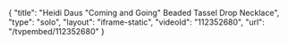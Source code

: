 {
    "title": "Heidi Daus \"Coming and Going\" Beaded Tassel Drop Necklace",
    "type": "solo",
    "layout": "iframe-static",
    "videoId": "112352680",
    "url": "\/tvpembed\/112352680"
}